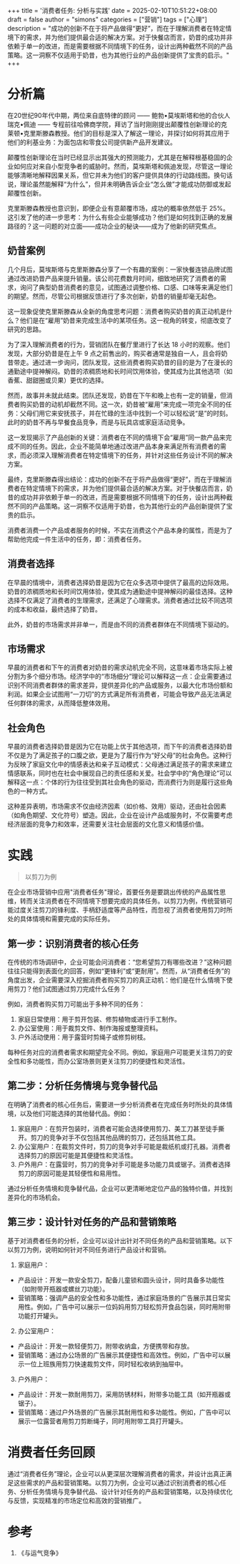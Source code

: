 +++
title = '消费者任务: 分析与实践'
date = 2025-02-10T10:51:22+08:00
draft = false
author = "simons"
categories = ["营销"]
tags = ["心理"]
description = "成功的创新不在于将产品做得“更好”，而在于理解消费者在特定情境下的需求，并为他们提供最合适的解决方案。对于快餐店而言，奶昔的成功并非依赖于单一的改进，而是需要根据不同情境下的任务，设计出两种截然不同的产品策略。这一洞察不仅适用于奶昔，也为其他行业的产品创新提供了宝贵的启示。"
+++

# 分析篇

在20世纪90年代中期，两位来自底特律的顾问 —— 鲍勃•莫埃斯塔和他的合伙人瑞克•佩迪 —— 专程前往哈佛商学院，拜访了当时刚刚提出颠覆性创新理论的克莱顿•克里斯滕森教授。他们的目标是深入了解这一理论，并探讨如何将其应用于他们的利基业务：为面包店和零食公司提供新产品开发建议。

颠覆性创新理论在当时已经显示出其强大的预测能力，尤其是在解释根基稳固的企业如何应对来自小型竞争者的威胁时。然而，莫埃斯塔和佩迪发现，尽管这一理论能够清晰地解释因果关系，但它并未为他们的客户提供具体的行动路线图。换句话说，理论虽然能解释“为什么”，但并未明确告诉企业“怎么做”才能成功防御或发起颠覆性创新。

克里斯滕森教授也意识到，即便企业有意颠覆市场，成功的概率依然低于 25%。这引发了他的进一步思考：为什么有些企业能够成功？他们是如何找到正确的发展路径的？这一问题的对立面——成功企业的秘诀——成为了他新的研究焦点。

## 奶昔案例

几个月后，莫埃斯塔与克里斯滕森分享了一个有趣的案例：一家快餐连锁品牌试图通过改进奶昔产品来提升销量。该公司花费数月时间，细致地研究了消费者的需求，询问了典型奶昔消费者的意见，试图通过调整价格、口感、口味等来满足他们的期望。然而，尽管公司根据反馈进行了多次创新，奶昔的销量却毫无起色。

这一现象促使克里斯滕森从全新的角度思考问题：消费者购买奶昔的真正动机是什么？他们是在“雇用”奶昔来完成生活中的某项任务。这一视角的转变，彻底改变了研究的思路。

为了深入理解消费者的行为，营销团队在餐厅里进行了长达 18 小时的观察。他们发现，大部分奶昔是在上午 9 点之前售出的，购买者通常是独自一人，且会将奶昔带走。通过进一步询问，团队发现，这些消费者购买奶昔的目的是为了在漫长的通勤途中提神解闷。奶昔的浓稠质地和长时间饮用体验，使其成为比其他选项（如香蕉、甜甜圈或贝果）更优的选择。

然而，故事并未就此结束。团队还发现，奶昔在下午和晚上也有一定的销量，但消费者购买奶昔的动机却截然不同。这一次，奶昔被“雇用”来完成一项完全不同的任务：父母们用它来安抚孩子，并在忙碌的生活中找到一个可以轻松说“是”的时刻。此时的奶昔不再与早餐食品竞争，而是与玩具店或家庭活动竞争。

这一发现揭示了产品创新的关键：消费者在不同的情境下会“雇用”同一款产品来完成不同的任务。因此，企业不能简单地通过改进产品本身来满足所有消费者的需求，而必须深入理解消费者在特定情境下的任务，并针对这些任务设计不同的解决方案。

最终，克里斯滕森得出结论：成功的创新不在于将产品做得“更好”，而在于理解消费者在特定情境下的需求，并为他们提供最合适的解决方案。对于快餐店而言，奶昔的成功并非依赖于单一的改进，而是需要根据不同情境下的任务，设计出两种截然不同的产品策略。这一洞察不仅适用于奶昔，也为其他行业的产品创新提供了宝贵的启示。

消费者消费一个产品或者服务的时候，不实在消费这个产品本身的属性，而是为了帮助他完成一件生活中的任务，即：消费者任务。

## 消费者选择

在早晨的情境中，消费者选择奶昔是因为它在众多选项中提供了最高的边际效用。奶昔的浓稠质地和长时间饮用体验，使其成为通勤途中提神解闷的最佳选择。这种选择不仅满足了消费者的生理需求，还满足了心理需求。消费者通过比较不同选项的成本和收益，最终选择了奶昔。

此外，奶昔的市场需求并非单一，而是由不同的消费者群体在不同情境下驱动的。

## 市场需求

早晨的消费者和下午的消费者对奶昔的需求动机完全不同，这意味着市场实际上被分割为多个细分市场。经济学中的“市场细分”理论可以解释这一点：企业需要通过识别不同消费者群体的需求差异，提供差异化的产品或服务，以最大化市场份额和利润。如果企业试图用“一刀切”的方式满足所有消费者，可能会导致产品无法满足任何群体的需求，从而降低整体效用。

## 社会角色

早晨的消费者选择奶昔是因为它在功能上优于其他选项，而下午的消费者选择奶昔不仅是为了满足孩子的口腹之欲，更是为了履行作为“好父母”的社会角色。这种行为反映了家庭文化中的情感表达和亲子互动模式：父母通过满足孩子的需求来建立情感联系，同时也在社会中展现自己的责任感和关爱。社会学中的“角色理论”可以解释这一点：个体的行为往往受到其社会角色的驱动，而消费行为则是履行这些角色的一种方式。

这种差异表明，市场需求不仅由经济因素（如价格、效用）驱动，还由社会因素（如角色期望、文化符号）塑造。因此，企业在设计产品或服务时，不仅需要考虑经济层面的竞争力和效率，还需要关注社会层面的文化意义和情感价值。

# 实践

> 以剪刀为例

在企业市场营销中应用"消费者任务"理论，首要任务是要跳出传统的产品属性思维，转而关注消费者在不同情境下想要完成的具体任务。以剪刀为例，传统营销可能过度关注剪刀的锋利度、手柄舒适度等产品特性，而忽视了消费者使用剪刀时所处的具体情境和需要完成的实际任务。

## 第一步：识别消费者的核心任务

在传统的市场调研中，企业可能会问消费者：“您希望剪刀有哪些改进？”这种问题往往只能得到表面化的回答，例如“更锋利”或“更耐用”。然而，从“消费者任务”的角度出发，企业需要深入挖掘消费者购买剪刀的真正动机：他们是在什么情境下使用剪刀？他们试图通过剪刀完成什么任务？

例如，消费者购买剪刀可能出于多种不同的任务：

1. 家庭日常使用：用于剪开包装、修剪植物或进行手工制作。
2. 办公室使用：用于裁剪文件、制作海报或整理资料。
3. 户外活动使用：用于露营时剪绳子或修剪树枝。

每种任务对应的消费者需求和期望完全不同。例如，家庭用户可能更关注剪刀的安全性和多功能性，而办公室场景则更关注剪刀的便捷性和灵活性。

## 第二步：分析任务情境与竞争替代品

在明确了消费者的核心任务后，需要进一步分析消费者在完成任务时所处的具体情境，以及他们可能选择的其他替代品。例如：

1. 家庭用户：在剪开包装时，消费者可能会选择使用剪刀、美工刀甚至徒手撕开。剪刀的竞争对手不仅包括其他品牌的剪刀，还包括其他工具。
2. 办公室用户：在裁剪文件时，剪刀的竞争对手可能是裁纸机或打孔器。消费者选择剪刀的原因可能是其便捷性和灵活性。
3. 户外用户：在露营时，剪刀的竞争对手可能是多功能刀具或锯子。消费者选择剪刀的原因可能是其轻便性和易用性。

通过分析任务情境和竞争替代品，企业可以更清晰地定位产品的独特价值，并找到差异化的市场机会。

## 第三步：设计针对任务的产品和营销策略

基于对消费者任务的分析，企业可以设计出针对不同任务的产品和营销策略。以下以剪刀为例，说明如何针对不同任务进行产品设计和营销。

1. 家庭用户：
  - 产品设计：开发一款安全剪刀，配备儿童锁和圆头设计，同时具备多功能性（如附带开瓶器或螺丝刀功能）。
  - 营销策略：强调产品的安全性和多功能性，通过家庭场景的广告展示其日常实用性。例如，广告中可以展示一位妈妈用剪刀轻松剪开食品包装，同时用附带功能打开罐头。

2. 办公室用户：
  - 产品设计：开发一款轻便剪刀，附带收纳盒，方便携带和存放。
  - 营销策略：通过办公场景的广告展示其便捷性和高效性。例如，广告中可以展示一位上班族用剪刀快速裁剪文件，同时轻松收纳到抽屉中。

3. 户外用户：
  - 产品设计：开发一款耐用剪刀，采用防锈材料，附带多功能工具（如开瓶器或锯子）。
  - 营销策略：通过户外场景的广告展示其耐用性和多功能性。例如，广告中可以展示一位露营者用剪刀剪断绳子，同时用附带工具打开罐头。

# 消费者任务回顾

通过“消费者任务”理论，企业可以从更深层次理解消费者的需求，并设计出真正满足这些需求的产品和营销策略。以剪刀为例，企业可以通过识别消费者的核心任务、分析任务情境与竞争替代品、设计针对任务的产品和营销策略，以及持续优化与反馈，实现精准的市场定位和高效的营销推广。

# 参考

1. 《与运气竞争》
